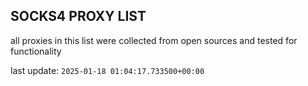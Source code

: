 ## SOCKS4 PROXY LIST

all proxies in this list were collected from open sources and tested for functionality

last update: `2025-01-18 01:04:17.733500+00:00`